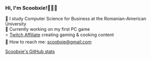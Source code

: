 ### Hi, I'm Scoobxie!🧚🏻‍♀️

🌱 I study Computer Science for Business at the Romanian-American University <br/>
🎀 Currently working on my first PC game <br/>
⭐️ [Twitch Affiliate](https://www.twitch.tv/scoobxie) creating gaming & cooking content <br/>
💌 How to reach me: scoobxie@gmail.com <br/>

[Scoobxie's GitHub stats](https://github.com/scoobxie/github-readme-stats)
